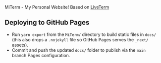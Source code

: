 MiTerm - My Personal Website!
Based on [LiveTerm](https://github.com/Cveinnt/LiveTerm)

## Deploying to GitHub Pages

- Run `yarn export` from the `MiTerm/` directory to build static files in `docs/` (this also drops a `.nojekyll` file so GitHub Pages serves the `_next/` assets).
- Commit and push the updated `docs/` folder to publish via the `main` branch Pages configuration.
